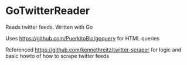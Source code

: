 # GoTwitterReader
Reads twitter feeds.  Written with Go


Uses https://github.com/PuerkitoBio/goquery for HTML queries

Referenced https://github.com/kennethreitz/twitter-scraper for logic and basic howto of how to scrape twitter feeds
